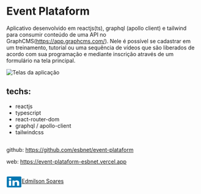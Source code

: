 # Event Plataform

Aplicativo desenvolvido em reactjs(ts), graphql (apollo client) e tailwind para consumir conteúdo de uma API no GraphCMS(https://app.graphcms.com/). Nele é possível se cadastrar em um treinamento, tutorial ou uma sequência de vídeos que são liberados de acordo com sua programação e mediante inscrição através de um formulário na tela principal.

![Telas da aplicação](/src/doc/animacao.gif)


## techs: 
- reactjs
- typescript
- react-router-dom
- graphql / apollo-client
- tailwindcss 

## 
github:  https://github.com/esbnet/event-plataform

web: https://event-plataform-esbnet.vercel.app

## 
<a href="https://www.linkedin.com/in/edmilson-soares/">
<img align="center" alt="esbdev-PHP" height="30" width="40" src="https://raw.githubusercontent.com/devicons/devicon/master/icons/linkedin/linkedin-original.svg">Edmilson Soares </a>
